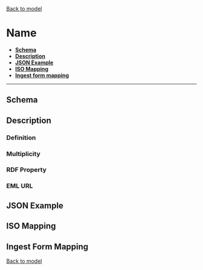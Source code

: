 [Back to model](_base.md)

# Name

- **[Schema](#schema)**
- **[Description](#description)**
- **[JSON Example](#json-example)**
- **[ISO Mapping](#iso-mapping)**
- **[Ingest form mapping](#ingest-form-mapping)**
---
## Schema

## Description
### Definition
### Multiplicity
### RDF Property
### EML URL

## JSON Example
## ISO Mapping
## Ingest Form Mapping


[Back to model](_base.md)